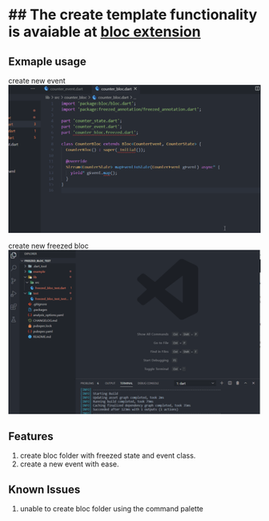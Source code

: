 # ## The create template functionality is avaiable at [bloc extension](https://marketplace.visualstudio.com/items?itemName=FelixAngelov.bloc)

## Exmaple usage

create new event
![Alt Text](./example_gifs/create_new_event.gif)

create new freezed bloc
![Alt Text](./example_gifs/create_freezed_bloc_usage.gif)

## Features

1. create bloc folder with freezed state and event class.
2. create a new event with ease.

## Known Issues

1. unable to create bloc folder using the command palette
